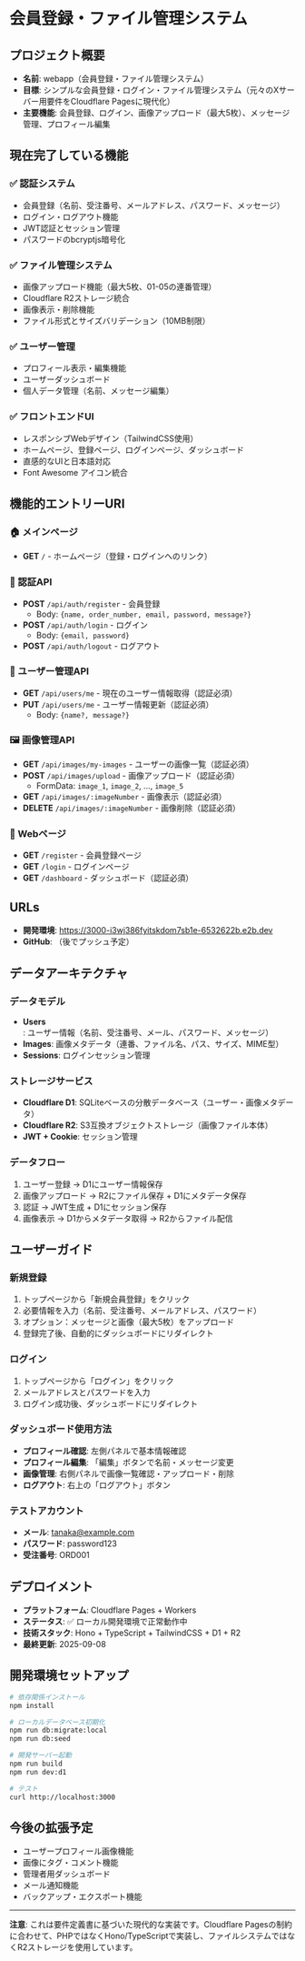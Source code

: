 # 会員登録・ファイル管理システム

## プロジェクト概要
- **名前**: webapp（会員登録・ファイル管理システム）
- **目標**: シンプルな会員登録・ログイン・ファイル管理システム（元々のXサーバー用要件をCloudflare Pagesに現代化）
- **主要機能**: 会員登録、ログイン、画像アップロード（最大5枚）、メッセージ管理、プロフィール編集

## 現在完了している機能

### ✅ 認証システム
- 会員登録（名前、受注番号、メールアドレス、パスワード、メッセージ）
- ログイン・ログアウト機能
- JWT認証とセッション管理
- パスワードのbcryptjs暗号化

### ✅ ファイル管理システム
- 画像アップロード機能（最大5枚、01-05の連番管理）
- Cloudflare R2ストレージ統合
- 画像表示・削除機能
- ファイル形式とサイズバリデーション（10MB制限）

### ✅ ユーザー管理
- プロフィール表示・編集機能
- ユーザーダッシュボード
- 個人データ管理（名前、メッセージ編集）

### ✅ フロントエンドUI
- レスポンシブWebデザイン（TailwindCSS使用）
- ホームページ、登録ページ、ログインページ、ダッシュボード
- 直感的なUIと日本語対応
- Font Awesome アイコン統合

## 機能的エントリーURI

### 🏠 メインページ
- **GET** `/` - ホームページ（登録・ログインへのリンク）

### 🔐 認証API
- **POST** `/api/auth/register` - 会員登録
  - Body: `{name, order_number, email, password, message?}`
- **POST** `/api/auth/login` - ログイン
  - Body: `{email, password}`
- **POST** `/api/auth/logout` - ログアウト

### 👤 ユーザー管理API
- **GET** `/api/users/me` - 現在のユーザー情報取得（認証必須）
- **PUT** `/api/users/me` - ユーザー情報更新（認証必須）
  - Body: `{name?, message?}`

### 🖼️ 画像管理API
- **GET** `/api/images/my-images` - ユーザーの画像一覧（認証必須）
- **POST** `/api/images/upload` - 画像アップロード（認証必須）
  - FormData: `image_1`, `image_2`, ..., `image_5`
- **GET** `/api/images/:imageNumber` - 画像表示（認証必須）
- **DELETE** `/api/images/:imageNumber` - 画像削除（認証必須）

### 📄 Webページ
- **GET** `/register` - 会員登録ページ
- **GET** `/login` - ログインページ
- **GET** `/dashboard` - ダッシュボード（認証必須）

## URLs
- **開発環境**: https://3000-i3wj386fyitskdom7sb1e-6532622b.e2b.dev
- **GitHub**: （後でプッシュ予定）

## データアーキテクチャ

### データモデル
- **Users**: ユーザー情報（名前、受注番号、メール、パスワード、メッセージ）
- **Images**: 画像メタデータ（連番、ファイル名、パス、サイズ、MIME型）
- **Sessions**: ログインセッション管理

### ストレージサービス
- **Cloudflare D1**: SQLiteベースの分散データベース（ユーザー・画像メタデータ）
- **Cloudflare R2**: S3互換オブジェクトストレージ（画像ファイル本体）
- **JWT + Cookie**: セッション管理

### データフロー
1. ユーザー登録 → D1にユーザー情報保存
2. 画像アップロード → R2にファイル保存 + D1にメタデータ保存
3. 認証 → JWT生成 + D1にセッション保存
4. 画像表示 → D1からメタデータ取得 → R2からファイル配信

## ユーザーガイド

### 新規登録
1. トップページから「新規会員登録」をクリック
2. 必要情報を入力（名前、受注番号、メールアドレス、パスワード）
3. オプション：メッセージと画像（最大5枚）をアップロード
4. 登録完了後、自動的にダッシュボードにリダイレクト

### ログイン
1. トップページから「ログイン」をクリック
2. メールアドレスとパスワードを入力
3. ログイン成功後、ダッシュボードにリダイレクト

### ダッシュボード使用方法
- **プロフィール確認**: 左側パネルで基本情報確認
- **プロフィール編集**: 「編集」ボタンで名前・メッセージ変更
- **画像管理**: 右側パネルで画像一覧確認・アップロード・削除
- **ログアウト**: 右上の「ログアウト」ボタン

### テストアカウント
- **メール**: tanaka@example.com
- **パスワード**: password123
- **受注番号**: ORD001

## デプロイメント
- **プラットフォーム**: Cloudflare Pages + Workers
- **ステータス**: ✅ ローカル開発環境で正常動作中
- **技術スタック**: Hono + TypeScript + TailwindCSS + D1 + R2
- **最終更新**: 2025-09-08

## 開発環境セットアップ

```bash
# 依存関係インストール
npm install

# ローカルデータベース初期化
npm run db:migrate:local
npm run db:seed

# 開発サーバー起動
npm run build
npm run dev:d1

# テスト
curl http://localhost:3000
```

## 今後の拡張予定
- ユーザープロフィール画像機能
- 画像にタグ・コメント機能
- 管理者用ダッシュボード
- メール通知機能
- バックアップ・エクスポート機能

---

**注意**: これは要件定義書に基づいた現代的な実装です。Cloudflare Pagesの制約に合わせて、PHPではなくHono/TypeScriptで実装し、ファイルシステムではなくR2ストレージを使用しています。